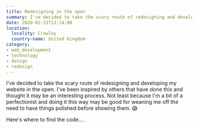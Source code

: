 ```yaml
---
title: Redesigning in the open
summary: I've decided to take the scary route of redesigning and developing my website in the open.
date: 2020-02-21T13:14:00
location:
  locality: Crawley
  country-name: United Kingdom
category:
- web_development
- technology
- design
- redesign
---
```


I've decided to take the scary route of redesigning and developing my website in the open. I've been inspired by others that have done this and thought it may be an interesting process. Not least because I'm a bit of a perfectionist and doing it this way may be good for weaning me off the need to have things polished before showing them. 😱

Here's where to find the code....
